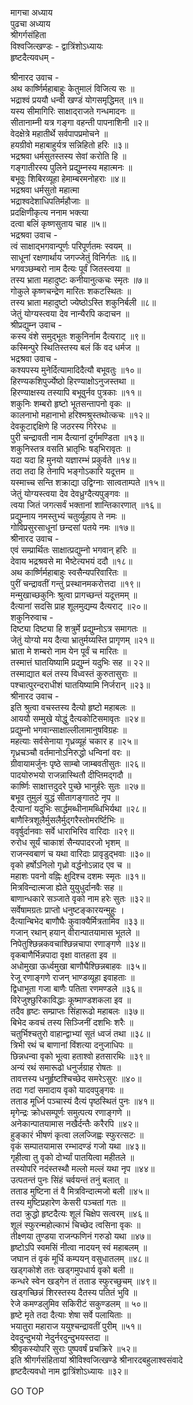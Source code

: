 मागचा अध्याय  
पुढचा अध्याय  
श्रीगर्गसंहिता  
विश्वजित्खण्डः - द्वात्रिंशोऽध्यायः  
हृष्टदैत्यवधम् -  
  
श्रीनारद उवाच -  
अथ कार्ष्णिर्महाबाहुः केतुमालं विजित्य सः ॥  
भद्राश्वं प्रययौ धन्वी खण्डं योगसमृद्धिमत् ॥१॥  
यस्य सीमागिरिः साक्षाद्‌राजते गन्धमादनः ॥  
सीतानाम्नी यत्र गङ्गा वहन्ती पापनाशिनी ॥२॥  
वेदक्षेत्रे महातीर्थे सर्वपापप्रमोचने ॥  
हयग्रीवो महाबाहुर्यत्र सन्निहितो हरिः ॥३॥  
भद्रश्रवा धर्मसुतस्तस्य सेवां करोति हि ॥  
गङ्गातीरस्य पुलिने प्रद्युम्नस्य महात्मनः ॥  
बभूवुः शिबिरव्यूहा हेमाम्बरमनोहराः ॥४॥  
भद्रश्रवा धर्मसुतो महात्मा  
     भद्राश्वदेशाधिपतिर्महौजाः ॥  
प्रदक्षिणीकृत्य ननाम भक्त्या  
     दत्वा बलिं कृष्णसुताय चाह ॥५॥  
भद्रश्रवा उवाच -  
त्वं साक्षाद्‌भगवान्पूर्णः परिपूर्णतमः स्वयम् ॥  
साधूनां रक्षणार्थाय जगज्जेतुं विनिर्गतः ॥६॥  
भगवञ्छम्बरो नाम दैत्यः पूर्वं जितस्त्वया ॥  
तस्य भ्राता महादुष्टः कनीयानुत्कचः स्मृतः ॥७॥  
गोकुले कृष्णचन्द्रेण मारितः शकटस्थितः ॥  
तस्य भ्राता महादुष्टो ज्येष्ठोऽस्ति शकुनिर्बली ॥८॥  
जेतुं योग्यस्त्वया देव नान्यैरपि कदाचन ॥  
श्रीप्रद्युम्न उवाच -  
कस्य वंशे समुद्भूतः शकुनिर्नाम दैत्यराट् ॥९॥  
कस्मिन्पुरे स्थितिस्तस्य बलं किं वद धर्मज ॥  
भद्रश्रवा उवाच -  
कश्यपस्य मुनेर्दित्यामादिदैत्यौ बभूवतुः ॥१०॥  
हिरण्यकशिपुर्ज्येष्ठो हिरण्याक्षोऽनुजस्तथा ॥  
हिरण्याक्षस्य तस्यापि बभूवुर्नव पुत्रकाः ॥११॥  
शकुनिः शम्बरो हृष्टो भूतसन्तापनो वृकः ॥  
कालनाभो महानाभो हरिश्मश्रुस्तथोत्कचः ॥१२॥  
देवकूटाद्दक्षिणे हि जठरस्य गिरेरधः ॥  
पुरी चन्द्रावती नाम दैत्यानां दुर्गमण्डिता ॥१३॥  
शकुनिस्तत्र वसति भ्रातृभिः षड्‌भिरावृतः ॥  
यदा यदा हि मुनयो यज्ञारम्भं प्रकुर्वते ॥१४॥  
तदा तदा हि तेनापि भङ्गोऽकारि यदूत्तम ॥  
यस्माच्च सन्ति शक्राद्या उद्विग्नाः सात्वताम्पते ॥१५॥  
जेतुं योग्यस्त्वया देव देवध्रुग्दैत्यपुङ्गवः ॥  
त्वया जितं जगत्सर्वं भक्तानां शान्तिकारणात् ॥१६॥  
प्रद्युम्नाय नमस्तुभ्यं चतुर्व्यूहाय ते नमः ॥  
गोविप्रसुरसाधूनां छन्दसां पतये नमः ॥१७॥  
श्रीनारद उवाच -  
एवं सम्प्रार्थितः साक्षात्प्रद्युम्नो भगवान् हरिः ॥  
देवाय भद्रश्रवसे मा भैष्टेत्यभयं ददौ ॥१८॥  
अथ कार्ष्णिर्महाबाहुः स्वसैन्यपरिवारितः ॥  
पुरीं चन्द्रावतीं गन्तुं प्रस्थानमकरोत्तदा ॥१९॥  
मन्मुखाच्छकुनिः श्रुत्वा प्रागच्छन्तं यदूत्तमम् ॥  
दैत्यानां सदसि प्राह शूलमुद्यम्य दैत्यराट् ॥२०॥  
शकुनिरुवाच -  
दिष्ट्या दिष्ट्या हि शत्रुर्मे प्रद्युम्नोऽत्र समागतः ॥  
जेतुं योग्यो मय दैत्या भ्रातुर्मय्यस्ति प्रागृणम् ॥२१॥  
भ्राता मे शम्बरो नाम येन पूर्वं च मारितः ॥  
तस्मात्तं घातयिष्यामि प्रद्युम्नं यदुभिः सह ॥ २२॥  
तस्माद्यात बलं तस्य विध्वस्तं कुरुतासुराः ॥  
पश्चात्पुरन्दराधीशं घातयिष्यामि निर्जरान् ॥२३॥  
श्रीनारद उवाच -  
इति श्रुत्वा वचस्तस्य दैत्यो हृष्टो महाबलः ॥  
आययौ सम्मुखे योद्धुं दैत्यकोटिसमावृतः ॥२४॥  
प्रद्युम्नो भगवान्साक्षाल्लीलामानुषविग्रहः ॥  
महत्याः सर्वसेनाया गृध्रव्यूहं चकार ह ॥२५॥  
गृध्रचञ्चौ वर्तमानोऽनिरुद्धो धन्विनां वरः ॥  
ग्रीवायामर्जुनः पृष्ठे साम्बो जाम्बवतीसुतः ॥२६॥  
पादयोरुभयो राजन्नास्थितौ दीप्तिमद्गदौ ॥  
कार्ष्णिः साक्षात्तदुदरे पुच्छे भानुर्हरेः सुतः ॥२७॥  
बभूव तुमुलं युद्धं सीतागङ्गातटे नृप ॥  
दैत्यानां यदुभिः सार्द्धमब्धीनामब्धिभिर्यथा ॥२८॥  
बाणैस्त्रिशूलैर्मुसलैर्मुद्गरैस्तोमरर्ष्टिभिः ॥  
ववृर्षुर्दानवाः सर्वे धाराभिरिव वारिदाः ॥२९॥  
रुरोध सूर्यं चाकाशं सैन्यपादरजो भृशम् ॥  
राजन्स्वबाणं च यथा वारिदाः प्रावृडुद्‌भवाः ॥३०॥  
वृको हर्षोऽनिलो गृध्रो वर्द्धनोऽन्नाद एव च ॥  
महाशः पवनो वह्निः क्षुदिश्च दशमः स्मृतः ॥३१॥  
मित्रविन्दात्मजा ह्येते युयुधुर्दानवैः सह ॥  
बाणान्धकारे सञ्जाते वृको नाम हरेः सुतः ॥३२॥  
सर्वेषामग्रतः प्राप्तो धनुष्टङ्कारयन्मुहुः ।  
दैत्यान्बिभेद बाणौघैः कुवाक्यैर्मित्रतामिव ॥३३॥  
गजान् रथान् हयान् वीरान्पातयामास भूतले ॥  
निपेतुश्छिन्नकवचाश्छिन्नचापा रणाङ्गणे ॥३४॥  
वृकबाणैर्भिन्नपादा वृक्षा वातहता इव ॥  
अधोमुखा ऊर्ध्वमुखा बाणौघैश्छिन्नबाहवः ॥३५॥  
रेजू रणाङ्गणे राजन् भाण्डव्यूहा इवाहताः ॥  
द्विधाभूता गजा बाणैः पतिता रणमण्डले ॥३६॥  
विरेजुश्छुरिकाविद्धाः कूष्माण्डशकला इव ॥  
तदैव हृष्टः सम्प्राप्तः सिंहारूढो महाबलः ॥३७॥  
बिभेद कवचं तस्य सिञ्जिनीं दशभिः शरैः ॥  
चतुर्भिश्चतुरो वाहान्द्वाभ्यां सूतं ध्वजं तथा ॥३८॥  
त्रिभी रथं च बाणानां विंशत्या दनुजाधिपः ॥  
छिन्नधन्वा वृको भूत्वा हताश्वो हतसारथिः ॥३९॥  
अन्यं रथं समारूढो धनुर्जग्राह रोषतः ॥  
तावत्तस्य धनुर्हृष्टश्चिच्छेद समरेऽसुरः ॥४०॥  
तदा गदां समादाय वृको यादवपुङ्गवः ॥  
तताड मूर्ध्नि पञ्चास्यं दैत्यं पृष्ठस्थितं पुनः ॥४१॥  
मृगेन्द्रः क्रोधसम्पूर्णः समुत्पत्य रणाङ्गणे ॥  
अनेकान्पातयामास नखैर्दन्तैः करैरपि ॥४२॥  
हुङ्कारं भीषणं कृत्वा ललज्जिह्वः स्फुरत्सटः ॥  
वृकं सम्पातयामास रम्भादण्डं गजो यथा ॥४३॥  
गृहीत्वा तु वृको दोर्भ्यां पातयित्वा महीतले ॥  
तस्योपरि नदंस्तस्थौ मल्लो मल्लं यथा नृप ॥४४॥  
उत्पतन्तं पुनः सिंहं चर्वयन्तं तनुं बलात् ॥  
तताड मुष्टिना तं वै मित्रविन्दात्मजो बली ॥४५॥  
तस्य मुष्टिप्रहारेण केसरी पञ्चतां गतः ॥  
तदा क्रुद्धो हृष्टदैत्यः शूलं चिक्षेप सत्वरम् ॥४६॥  
शूलं स्फुरन्महोल्काभं चिच्छेद त्वसिना वृकः ॥  
तीक्ष्णया तुण्डया राजन्फणिनं गरुडो यथा ॥४७॥  
हृष्टोऽपि स्वमसिं नीत्वा नादयन् स्वं महाबलम् ॥  
जघान तं वृकं मूर्धि कम्पयन् वसुधातलम् ॥४८॥  
खड्गकोशे ततः खड्गमुपधार्य वृको बली ॥  
कन्धरे स्वेन खड्गेन तं तताड स्फुरच्छुचम् ॥४९॥  
खड्गच्छिन्नं शिरस्तस्य दैतस्य पतितं भुवि ॥  
रेजे कमण्डलुमिव सकिरीटं सकुण्डलम् ॥ ५०॥  
हृष्टे मृते तदा दैत्याः शेषा सर्वे पलायिताः ॥  
भयातुरा महाराज ययुश्चन्द्रावतीं पुरीम् ॥५१॥  
देवदुन्दुभयो नेदुर्नरदुन्दुभयस्तदा ॥  
श्रीवृकस्योपरि सुराः पुष्पवर्षं प्रचक्रिरे ॥५२॥  
इति श्रीगर्गसंहितायां श्रीविश्वजित्खण्डे श्रीनारदबहुलाश्वसंवादे  
हृष्टदैत्यवधो नाम द्वात्रिंशोऽध्यायः ॥३२॥  
  
GO TOP

